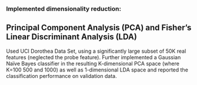 ### Implemented dimensionality reduction:

## Principal Component Analysis (PCA) and Fisher’s Linear Discriminant Analysis (LDA) 

Used UCI Dorothea Data Set, using a significantly large subset of 50K real features (neglected the probe feature). Further implemented a Gaussian Naïve Bayes classifier in the resulting K-dimensional PCA space (where K=100 500 and 1000) as well as 1-dimensional LDA space and reported the classification performance on validation data.